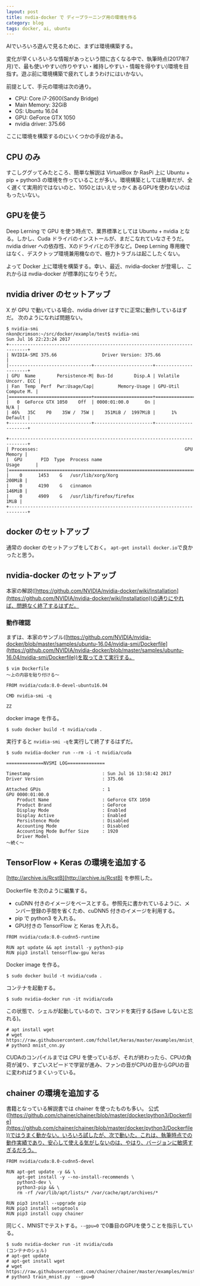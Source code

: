 ```yaml
---
layout: post
title: nvdia-docker で ディープラーニング用の環境を作る
category: blog
tags: docker, ai, ubuntu
---
```


AIでいろいろ遊んで見るために、まずは環境構築する。

変化が早くいろいろな情報があっという間に古くなる中で、執筆時点(2017年7月)で、最も使いやすい(作りやすい・維持しやすい・情報を得やすい)環境を目指す。遊ぶ前に環境構築で疲れてしまうわけにはいかない。


前提として、手元の環境は次の通り。

* CPU: Core i7-2600(Sandy Bridge)
* Main Memory: 32GiB
* OS: Ubuntu 16.04
* GPU: GeForce GTX 1050
* nvidia driver: 375.66

ここに環境を構築するのにいくつかの手段がある。

## CPU のみ
すこしググッてみたところ、簡単な解説は VirtualBox か RasPi 上に Ubuntu + pip + python3 の環境を作っていることが多い。環境構築としては簡単だが、全く遅くて実用的ではないのと、1050とはいえせっかくあるGPUを使わないのはもったいない。

## GPUを使う
Deep Lerning で GPU を使う時点で、業界標準としては Ubuntu + nvidia となる。しかし、Cuda ドライバのインストールが、まだこなれていなさそうだ。nvidia driver への依存性、Xのドライバとの干渉など。Deep Lerning 専用機ではなく、デスクトップ環境兼用機なので、極力トラブルは起こしたくない。

よって Docker 上に環境を構築する。幸い、最近、nvidia-docker が登場し、これからは nvdia-docker が標準的になりそうだ。

## nvidia driver のセットアッブ

X が GPU で動いている場合、nvidia driver はすでに正常に動作しているはずだ。
次のようになれば問題ない。

```
$ nvidia-smi
nkon@crimson:~/src/docker/example/test$ nvidia-smi
Sun Jul 16 22:23:24 2017
+-----------------------------------------------------------------------------+
| NVIDIA-SMI 375.66                 Driver Version: 375.66                    |
|-------------------------------+----------------------+----------------------+
| GPU  Name        Persistence-M| Bus-Id        Disp.A | Volatile Uncorr. ECC |
| Fan  Temp  Perf  Pwr:Usage/Cap|         Memory-Usage | GPU-Util  Compute M. |
|===============================+======================+======================|
|   0  GeForce GTX 1050    Off  | 0000:01:00.0      On |                  N/A |
| 46%   35C    P0    35W /  75W |    351MiB /  1997MiB |      1%      Default |
+-------------------------------+----------------------+----------------------+
                                                                               
+-----------------------------------------------------------------------------+
| Processes:                                                       GPU Memory |
|  GPU       PID  Type  Process name                               Usage      |
|=============================================================================|
|    0      1453    G   /usr/lib/xorg/Xorg                             200MiB |
|    0      4190    G   cinnamon                                       146MiB |
|    0      4909    G   /usr/lib/firefox/firefox                         1MiB |
+-----------------------------------------------------------------------------+
```

## docker のセットアッブ

通常の docker のセットアッブをしておく。
`apt-get install docker.io`で良かったと思う。

## nvidia-docker のセットアッブ
本家の解説([https://github.com/NVIDIA/nvidia-docker/wiki/Installation](https://github.com/NVIDIA/nvidia-docker/wiki/Installation))の通りにやれば、問題なく終了するはずだ。

### 動作確認

まずは、本家のサンブル([https://github.com/NVIDIA/nvidia-docker/blob/master/samples/ubuntu-16.04/nvidia-smi/Dockerfile](https://github.com/NVIDIA/nvidia-docker/blob/master/samples/ubuntu-16.04/nvidia-smi/Dockerfile))を取ってきて実行する。


```
$ vim Dockerfile
〜上の内容を貼り付ける〜

FROM nvidia/cuda:8.0-devel-ubuntu16.04

CMD nvidia-smi -q

ZZ
```

docker image を作る。
```
$ sudo docker build -t nvidia/cuda .
```

実行すると `nvidia-smi -q`を実行して終了するはずだ。

```
$ sudo nvidia-docker run --rm -i -t nvidia/cuda

==============NVSMI LOG==============

Timestamp                           : Sun Jul 16 13:58:42 2017
Driver Version                      : 375.66

Attached GPUs                       : 1
GPU 0000:01:00.0
    Product Name                    : GeForce GTX 1050
    Product Brand                   : GeForce
    Display Mode                    : Enabled
    Display Active                  : Enabled
    Persistence Mode                : Disabled
    Accounting Mode                 : Disabled
    Accounting Mode Buffer Size     : 1920
    Driver Model
〜続く〜
```

## TensorFlow + Keras の環境を追加する

[http://archive.is/RcstB](http://archive.is/RcstB) を参照した。

Dockerfile を次のように編集する。

* cuDNN 付きのイメージをベースとする。参照先に書かれているように、メンバー登録の手間を省くため、cuDNN5 付きのイメージを利用する。
* pip で python3 を入れる。
* GPU付きの TensorFlow と Keras を入れる。

```
FROM nvidia/cuda:8.0-cudnn5-runtime

RUN apt update && apt install -y python3-pip
RUN pip3 install tensorflow-gpu keras
```

Docker image を作る。

```
$ sudo docker build -t nvidia/cuda .
```

コンテナを起動する。
```
$ sudo nvidia-docker run -it nvidia/cuda
```
この状態で、シェルが起動しているので、コマンドを実行する(Save しないと忘れる)。

```
# apt install wget
# wget https://raw.githubusercontent.com/fchollet/keras/master/examples/mnist_cnn.py
# python3 mnist_cnn.py
```

CUDAのコンパイルまでは CPU を使っているが、それが終わったら、CPUの負荷が減り、すごいスピードで学習が進み、ファンの音がCPUの音からGPUの音に変わればうまくいっている。

## chainer の環境を追加する

書籍となっている解説書では chainer を使ったものも多い。
公式([https://github.com/chainer/chainer/blob/master/docker/python3/Dockerfile](https://github.com/chainer/chainer/blob/master/docker/python3/Dockerfile))ではうまく動かない。いろいろ試したが、次で動いた。これは、執筆時点での動作実績であり、安心して使える気がしないのは、やはり、バージョンに敏感すぎるだろう。

```
FROM nvidia/cuda:8.0-cudnn5-devel

RUN apt-get update -y && \
    apt-get install -y --no-install-recommends \
    python3-dev \
    python3-pip && \
    rm -rf /var/lib/apt/lists/* /var/cache/apt/archives/*

RUN pip3 install --upgrade pip
RUN pip3 install setuptools
RUN pip3 install cupy chainer
```

同じく、MNISTでテストする。`--gpu=0` で0番目のGPUを使うことを指示している。

```
$ sudo nvidia-docker run -it nvidia/cuda
(コンテナのシェル)
# apt-get update
# apt-get install wget
# wget https://raw.githubusercontent.com/chainer/chainer/master/examples/mnist/train_mnist.py
# python3 train_mnist.py  --gpu=0
```

